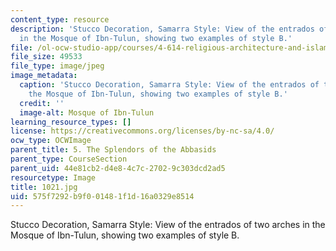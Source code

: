 ```yaml
---
content_type: resource
description: 'Stucco Decoration, Samarra Style: View of the entrados of two arches
  in the Mosque of Ibn-Tulun, showing two examples of style B.'
file: /ol-ocw-studio-app/courses/4-614-religious-architecture-and-islamic-cultures-fall-2002/575f7292b9f001481f1d16a0329e8514_1021.jpg
file_size: 49533
file_type: image/jpeg
image_metadata:
  caption: 'Stucco Decoration, Samarra Style: View of the entrados of two arches in
    the Mosque of Ibn-Tulun, showing two examples of style B.'
  credit: ''
  image-alt: Mosque of Ibn-Tulun
learning_resource_types: []
license: https://creativecommons.org/licenses/by-nc-sa/4.0/
ocw_type: OCWImage
parent_title: 5. The Splendors of the Abbasids
parent_type: CourseSection
parent_uid: 44e81cb2-d4e8-4c7c-2702-9c303dcd2ad5
resourcetype: Image
title: 1021.jpg
uid: 575f7292-b9f0-0148-1f1d-16a0329e8514
---
```

Stucco Decoration, Samarra Style: View of the entrados of two arches in the Mosque of Ibn-Tulun, showing two examples of style B.